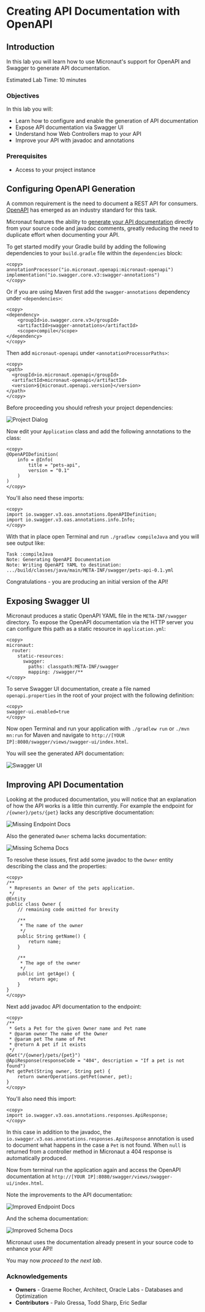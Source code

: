 # Creating API Documentation with OpenAPI

## Introduction
In this lab you will learn how to use Micronaut's support for OpenAPI and Swagger to generate API documentation.

Estimated Lab Time: 10 minutes

### Objectives

In this lab you will:
* Learn how to configure and enable the generation of API documentation
* Expose API documentation via Swagger UI
* Understand how Web Controllers map to your API
* Improve your API with javadoc and annotations

### Prerequisites
- Access to your project instance

## Configuring OpenAPI Generation

A common requirement is the need to document a REST API for consumers. [OpenAPI](https://swagger.io/specification/) has emerged as an industry standard for this task.

Micronaut features the ability to [generate your API documentation](https://micronaut-projects.github.io/micronaut-openapi/latest/guide/index.html) directly from your source code and javadoc comments, greatly reducing the need to duplicate effort when documenting your API.

To get started modify your Gradle build by adding the following dependencies to your `build.gradle` file within the `dependencies` block:

    <copy>
    annotationProcessor("io.micronaut.openapi:micronaut-openapi")
    implementation("io.swagger.core.v3:swagger-annotations")
    </copy>

Or if you are using Maven first add the `swagger-annotations` dependency under `<dependencies>`:

    <copy>
    <dependency>
        <groupId>io.swagger.core.v3</groupId>
        <artifactId>swagger-annotations</artifactId>
        <scope>compile</scope>
    </dependency>
    </copy>

Then add `micronaut-openapi` under `<annotationProcessorPaths>`:

    <copy>
    <path>
      <groupId>io.micronaut.openapi</groupId>
      <artifactId>micronaut-openapi</artifactId>
      <version>${micronaut.openapi.version}</version>
    </path>
    </copy>

Before proceeding you should refresh your project dependencies:

![Project Dialog](../images/dependency-refresh.png)

Now edit your `Application` class and add the following annotations to the class:

    <copy>
    @OpenAPIDefinition(
        info = @Info(
            title = "pets-api",
            version = "0.1"
        )
    )
    </copy>

You'll also need these imports:

    <copy>
    import io.swagger.v3.oas.annotations.OpenAPIDefinition;
    import io.swagger.v3.oas.annotations.info.Info;
    </copy>

With that in place open Terminal and run `./gradlew compileJava` and you will see output like:

    Task :compileJava
    Note: Generating OpenAPI Documentation
    Note: Writing OpenAPI YAML to destination: .../build/classes/java/main/META-INF/swagger/pets-api-0.1.yml

Congratulations - you are producing an initial version of the API!

## Exposing Swagger UI

Micronaut produces a static OpenAPI YAML file in the `META-INF/swagger` directory. To expose the OpenAPI documentation via the HTTP server you can configure this path as a static resource in `application.yml`:

    <copy>
    micronaut:
      router:
        static-resources:
          swagger:
            paths: classpath:META-INF/swagger
            mapping: /swagger/**
    </copy>

To serve Swagger UI documentation, create a file named `openapi.properties` in the root of your project with the following definition:

    <copy>
    swagger-ui.enabled=true
    </copy>

Now open Terminal and run your application with `./gradlew run` or `./mvn mn:run` for Maven and navigate to `http://[YOUR IP]:8080/swagger/views/swagger-ui/index.html`.

You will see the generated API documentation:

![Swagger UI](images/swagger-ui.png)

## Improving API Documentation

Looking at the produced documentation, you will notice that an explanation of how the API works is a little thin currently. For example the endpoint for `/{owner}/pets/{pet}` lacks any descriptive documentation:

![Missing Endpoint Docs](images/owner-api-before.png)

Also the generated `Owner` schema lacks documentation:

![Missing Schema Docs](images/owner-schema-before.png)

To resolve these issues, first add some javadoc to the `Owner` entity describing the class and the properties:

    <copy>
    /**
     * Represents an Owner of the pets application.
     */
    @Entity
    public class Owner {
        // remaining code omitted for brevity

        /**
         * The name of the owner
         */
        public String getName() {
            return name;
        }

        /**
         * The age of the owner
         */
        public int getAge() {
            return age;
        }
    }
    </copy>

Next add javadoc API documentation to the endpoint:

    <copy>
    /**
     * Gets a Pet for the given Owner name and Pet name
     * @param owner The name of the Owner
     * @param pet The name of Pet
     * @return A pet if it exists
     */
    @Get("/{owner}/pets/{pet}")
    @ApiResponse(responseCode = "404", description = "If a pet is not found")
    Pet getPet(String owner, String pet) {
        return ownerOperations.getPet(owner, pet);
    }
    </copy>

You'll also need this import:

    <copy>
    import io.swagger.v3.oas.annotations.responses.ApiResponse;
    </copy>

In this case in addition to the javadoc, the `io.swagger.v3.oas.annotations.responses.ApiResponse` annotation is used to document what happens in the case a `Pet` is not found. When `null` is returned from a controller method in Micronaut a 404 response is automatically produced.

Now from terminal run the application again and access the OpenAPI documentation at `http://[YOUR IP]:8080/swagger/views/swagger-ui/index.html`.

Note the improvements to the API documentation:

![Improved Endpoint Docs](images/owner-api-after.png)

And the schema documentation:

![Improved Schema Docs](images/owner-schema-after.png)

Micronaut uses the documentation already present in your source code to enhance your API!

You may now *proceed to the next lab*.

### Acknowledgements
- **Owners** - Graeme Rocher, Architect, Oracle Labs - Databases and Optimization
- **Contributors** - Palo Gressa, Todd Sharp, Eric Sedlar
